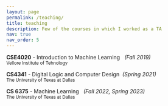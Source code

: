 ```yaml
---
layout: page
permalink: /teaching/
title: teaching
description: Few of the courses in which I worked as a TA
nav: true
nav_order: 5
---
```


**CSE4020** - Introduction to Machine Learning &nbsp; *(Fall 2019)*
<br><small>Vellore Institute of Tehnology</small>

**CS4341** - Digital Logic and Computer Design &nbsp;*(Spring 2021)*
<br><small>The University of Texas at Dallas</small>

**CS 6375** - Machine Learning &nbsp; *(Fall 2022, Spring 2023)*
<br><small>The University of Texas at Dallas</small>
